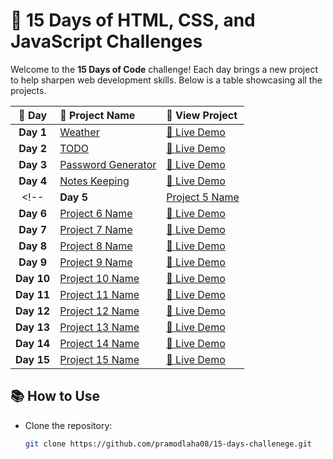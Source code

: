 # 🚀 15 Days of HTML, CSS, and JavaScript Challenges

Welcome to the **15 Days of Code** challenge! Each day brings a new project to help sharpen web development skills. Below is a table showcasing all the projects.

| 📅 **Day** | 📝 **Project Name** | 🔗 **View Project** |
|:---------:|:-------------------|:-------------------|
| **Day 1** | [Weather](./Day1_Weather) | [🔗 Live Demo](https://pramodlaha08.github.io/15-days-challenege/Day1_Weather/) |
| **Day 2** | [TODO](./Day2_Todo) | [🔗 Live Demo](https://pramodlaha08.github.io/15-days-challenege/Day2_Todo/) |
| **Day 3** | [Password Generator](./Day3_RandomPasswordGenerator) | [🔗 Live Demo](https://pramodlaha08.github.io/15-days-challenege/Day3_RandomPasswordGenerator/) |
| **Day 4** | [Notes Keeping](./Day4_NotesSaving) | [🔗 Live Demo](https://pramodlaha08.github.io/15-days-challenege/Day4_NotesSaving/) |
<!-- | **Day 5** | [Project 5 Name](./day5) | [🔗 Live Demo](#) |
| **Day 6** | [Project 6 Name](./day6) | [🔗 Live Demo](#) |
| **Day 7** | [Project 7 Name](./day7) | [🔗 Live Demo](#) |
| **Day 8** | [Project 8 Name](./day8) | [🔗 Live Demo](#) |
| **Day 9** | [Project 9 Name](./day9) | [🔗 Live Demo](#) |
| **Day 10** | [Project 10 Name](./day10) | [🔗 Live Demo](#) |
| **Day 11** | [Project 11 Name](./day11) | [🔗 Live Demo](#) |
| **Day 12** | [Project 12 Name](./day12) | [🔗 Live Demo](#) |
| **Day 13** | [Project 13 Name](./day13) | [🔗 Live Demo](#) |
| **Day 14** | [Project 14 Name](./day14) | [🔗 Live Demo](#) |
| **Day 15** | [Project 15 Name](./day15) | [🔗 Live Demo](#) | -->

## 📚 How to Use
- Clone the repository:
  ```bash
  git clone https://github.com/pramodlaha08/15-days-challenege.git